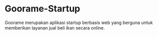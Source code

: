 # Goorame-Startup

Goorame merupakan aplikasi startup berbasis web yang berguna untuk memberikan layanan jual beli ikan secara online. 
